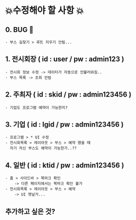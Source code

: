 # 💥수정해야 할 사항 💥

## 0. BUG 🦟
    - 부스 길찾기 > 루트 지우기 안됨...

## 1. 전시회장 ( id : user / pw : admin123 )
    - 전시회 정보 수정 -> 데이터가 자동으로 안불러와짐..
    - 부스 목록 -> 조회 안됨

## 2. 주최자 ( id : skid / pw : admin123456 )
    - 기업도 프로그램 예약이 가능한지?

## 3. 기업 ( id : lgid / pw : admin123456 )
    - 프로그램 > * UI 수정
    - 전시회목록 > 레이아웃 > 부스 > 예약 했을 때
      자기 자신 부스도 예약이 가능한가..??

## 4. 일반 ( id : ktid / pw : admin123456 ) 
    - 홈 > 사이드바 > 북마크 확인
        -> 다른 페이지에서는 북마크 확인 불가
    - 전시회목록 > 레이아웃 > 부스 > 예약
        -> UI 옛날거...


## 추가하고 싶은 것?
    - 공지사항 페이지 이전/이후 글 왔다갔다?
    - 시큐어 코딩
        -> .env 파일 생성 후 key, API url 등 넣어서 사용
        -> 별도 파일 서버 구축?
        -> 파일 업로드 확장자 제한
    - 회원가입시 개인정보 제공 동의
    - 지도: 조사 필요(A* algorithm https://bgrins.github.io/javascript-astar/demo/)
        -> 이미지 흑백으로 주고 경로는 하얀색으로 두면 되지 않을까요??
